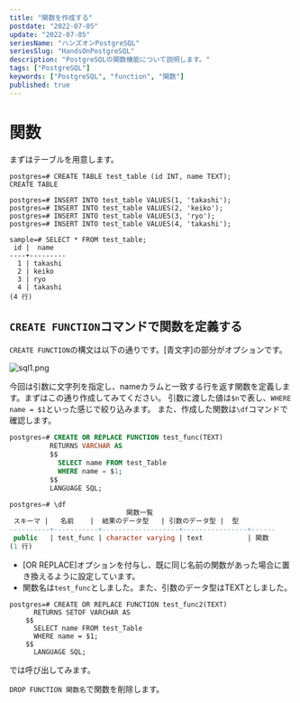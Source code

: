 ```yaml
---
title: "関数を作成する"
postdate: "2022-07-05"
update: "2022-07-05"
seriesName: "ハンズオンPostgreSQL"
seriesSlug: "HandsOnPostgreSQL"
description: "PostgreSQLの関数機能について説明します。"
tags: ["PostgreSQL"]
keywords: ["PostgreSQL", "function", "関数"]
published: true
---
```


# 関数

まずはテーブルを用意します。

```sql:title=console
postgres=# CREATE TABLE test_table (id INT, name TEXT);
CREATE TABLE

postgres=# INSERT INTO test_table VALUES(1, 'takashi');
postgres=# INSERT INTO test_table VALUES(2, 'keiko');
postgres=# INSERT INTO test_table VALUES(3, 'ryo');
postgres=# INSERT INTO test_table VALUES(4, 'takashi');

sample=# SELECT * FROM test_table;
 id |  name
----+---------
  1 | takashi
  2 | keiko
  3 | ryo
  4 | takashi
(4 行)
```

## `CREATE FUNCTION`コマンドで関数を定義する

`CREATE FUNCTION`の構文は以下の通りです。[青文字]の部分がオプションです。

![sql1.png](./sql1.png)

今回は引数に文字列を指定し、nameカラムと一致する行を返す関数を定義します。まずはこの通り作成してみてください。
引数に渡した値は`$n`で表し、`WHERE name = $1`といった感じで絞り込みます。
また、作成した関数は`\df`コマンドで確認します。

```sql
postgres=# CREATE OR REPLACE FUNCTION test_func(TEXT)
          RETURNS VARCHAR AS
          $$
            SELECT name FROM test_Table
            WHERE name = $1;
          $$
          LANGUAGE SQL;

postgres=# \df
                             関数一覧
 スキーマ |   名前    |  結果のデータ型   | 引数のデータ型 |  型
----------+-----------+-------------------+----------------+------
 public   | test_func | character varying | text           | 関数
(1 行)
```

- [OR REPLACE]オプションを付与し、既に同じ名前の関数があった場合に置き換えるように設定しています。
- 関数名は`test_func`としました。また、引数のデータ型はTEXTとしました。

```dummy:title=console
postgres=# CREATE OR REPLACE FUNCTION test_func2(TEXT)
      RETURNS SETOF VARCHAR AS
    $$
      SELECT name FROM test_Table
      WHERE name = $1;
    $$
      LANGUAGE SQL;
```

では呼び出してみます。



`DROP FUNCTION 関数名`で関数を削除します。
